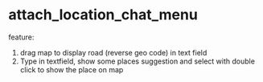 # attach_location_chat_menu

feature:
1. drag map to display road (reverse geo code) in text field
2. Type in textfield, show some places suggestion and select with double click to show the place on map
